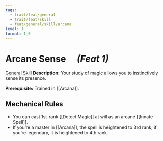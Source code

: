 ```yaml
---
tags:
  - trait/feat/general
  - trait/feat/skill
  - feat/general/skill/arcana
level: 1
format: 1_0
---
```

# Arcane Sense &emsp;*(Feat 1)*

[General](General.md "Feat Trait") [Skill](Skill.md "Feat Trait") 
**Description:** Your study of magic allows you to instinctively sense its presence.

**Prerequisite:** Trained in [[Arcana]].

## Mechanical Rules

- You can cast 1st-rank [[Detect Magic]] at will as an arcane [[Innate Spell]].
- If you’re a master in [[Arcana]], the spell is heightened to 3rd rank; if you’re legendary, it is heightened to 4th rank.